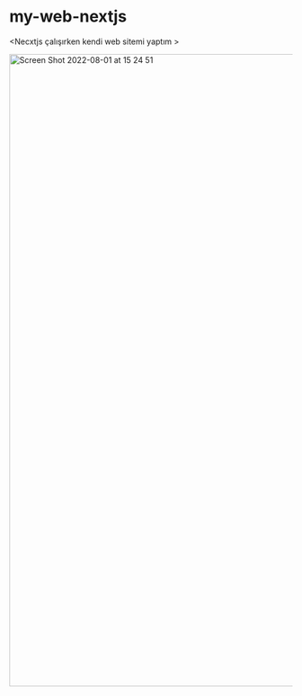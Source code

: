 # my-web-nextjs
<Necxtjs çalışırken kendi web sitemi yaptım >

<img width="1125" alt="Screen Shot 2022-08-01 at 15 24 51" src="https://user-images.githubusercontent.com/100022800/182151930-4227dc06-acd6-4c51-8137-a6e6a80430da.png">
